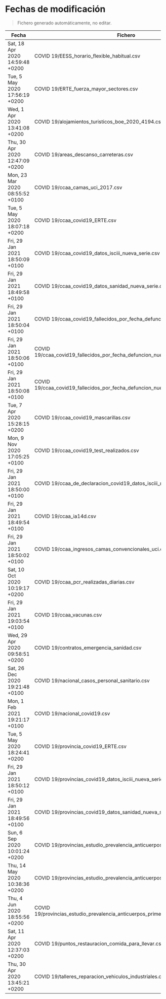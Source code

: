# Fechas de modificación

> Fichero generado automáticamente, no editar.

| Fecha                           | Fichero                  |
|---------------------------------|--------------------------|
| Sat, 18 Apr 2020 14:59:48 +0200  | COVID 19/EESS_horario_flexible_habitual.csv |
| Tue, 5 May 2020 17:56:19 +0200  | COVID 19/ERTE_fuerza_mayor_sectores.csv |
| Wed, 1 Apr 2020 13:41:08 +0200  | COVID 19/alojamientos_turisticos_boe_2020_4194.csv |
| Thu, 30 Apr 2020 12:47:09 +0200  | COVID 19/areas_descanso_carreteras.csv |
| Mon, 23 Mar 2020 08:55:52 +0100  | COVID 19/ccaa_camas_uci_2017.csv |
| Tue, 5 May 2020 18:07:18 +0200  | COVID 19/ccaa_covid19_ERTE.csv |
| Fri, 29 Jan 2021 18:50:09 +0100  | COVID 19/ccaa_covid19_datos_isciii_nueva_serie.csv |
| Fri, 29 Jan 2021 18:49:58 +0100  | COVID 19/ccaa_covid19_datos_sanidad_nueva_serie.csv |
| Fri, 29 Jan 2021 18:50:04 +0100  | COVID 19/ccaa_covid19_fallecidos_por_fecha_defuncion_nueva_serie.csv |
| Fri, 29 Jan 2021 18:50:06 +0100  | COVID 19/ccaa_covid19_fallecidos_por_fecha_defuncion_nueva_serie_long.csv |
| Fri, 29 Jan 2021 18:50:08 +0100  | COVID 19/ccaa_covid19_fallecidos_por_fecha_defuncion_nueva_serie_original.csv |
| Tue, 7 Apr 2020 15:28:15 +0200  | COVID 19/ccaa_covid19_mascarillas.csv |
| Mon, 9 Nov 2020 17:05:25 +0100  | COVID 19/ccaa_covid19_test_realizados.csv |
| Fri, 29 Jan 2021 18:50:00 +0100  | COVID 19/ccaa_de_declaracion_covid19_datos_isciii_nueva_serie.csv |
| Fri, 29 Jan 2021 18:49:54 +0100  | COVID 19/ccaa_ia14d.csv |
| Fri, 29 Jan 2021 18:50:02 +0100  | COVID 19/ccaa_ingresos_camas_convencionales_uci.csv |
| Sat, 10 Oct 2020 10:19:17 +0200  | COVID 19/ccaa_pcr_realizadas_diarias.csv |
| Fri, 29 Jan 2021 19:03:54 +0100  | COVID 19/ccaa_vacunas.csv |
| Wed, 29 Apr 2020 09:58:51 +0200  | COVID 19/contratos_emergencia_sanidad.csv |
| Sat, 26 Dec 2020 19:21:48 +0100  | COVID 19/nacional_casos_personal_sanitario.csv |
| Mon, 1 Feb 2021 19:21:17 +0100  | COVID 19/nacional_covid19.csv |
| Tue, 5 May 2020 18:24:41 +0200  | COVID 19/provincia_covid19_ERTE.csv |
| Fri, 29 Jan 2021 18:50:12 +0100  | COVID 19/provincias_covid19_datos_isciii_nueva_serie.csv |
| Fri, 29 Jan 2021 18:49:56 +0100  | COVID 19/provincias_covid19_datos_sanidad_nueva_serie.csv |
| Sun, 6 Sep 2020 10:01:24 +0200  | COVID 19/provincias_estudio_prevalencia_anticuerpos_final.csv |
| Thu, 14 May 2020 10:38:36 +0200  | COVID 19/provincias_estudio_prevalencia_anticuerpos_primera_ronda.csv |
| Thu, 4 Jun 2020 18:55:56 +0200  | COVID 19/provincias_estudio_prevalencia_anticuerpos_primera_y_segunda_ronda.csv |
| Sat, 11 Apr 2020 12:37:03 +0200  | COVID 19/puntos_restauracion_comida_para_llevar.csv |
| Thu, 30 Apr 2020 13:45:21 +0200  | COVID 19/talleres_reparacion_vehiculos_industriales.csv |
